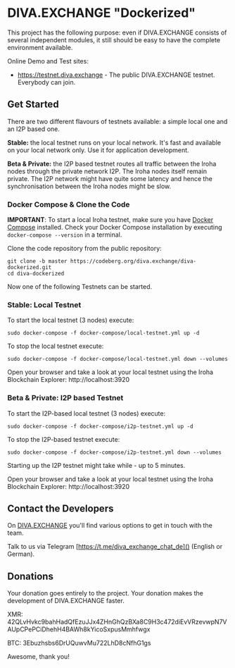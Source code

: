 # DIVA.EXCHANGE "Dockerized"

This project has the following purpose: even if DIVA.EXCHANGE consists of several independent modules, it still should be easy to have the complete environment available.

Online Demo and Test sites:
* https://testnet.diva.exchange - The public DIVA.EXCHANGE testnet. Everybody can join. 

## Get Started

There are two different flavours of testnets available: a simple local one and an I2P based one.

**Stable:** the local testnet runs on your local network. It's fast and available on your local network only. Use it for application development.

**Beta & Private:** the I2P based testnet routes all traffic between the Iroha nodes through the private network I2P. The Iroha nodes itself remain private. The I2P network might have quite some latency and hence the synchronisation between the Iroha nodes might be slow.

### Docker Compose & Clone the Code

**IMPORTANT**: To start a local Iroha testnet, make sure you have [Docker Compose](https://docs.docker.com/compose/install/) installed. Check your Docker Compose installation by executing `docker-compose --version` in a terminal.

Clone the code repository from the public repository:
```
git clone -b master https://codeberg.org/diva.exchange/diva-dockerized.git
cd diva-dockerized
```

Now one of the following Testnets can be started.

### Stable: Local Testnet

To start the local testnet (3 nodes) execute:
```
sudo docker-compose -f docker-compose/local-testnet.yml up -d
```

To stop the local testnet execute:
```
sudo docker-compose -f docker-compose/local-testnet.yml down --volumes
```

Open your browser and take a look at your local testnet using the Iroha Blockchain Explorer: http://localhost:3920

### Beta & Private: I2P based Testnet

To start the I2P-based local testnet (3 nodes) execute:
```
sudo docker-compose -f docker-compose/i2p-testnet.yml up -d
```

To stop the I2P-based testnet execute:
```
sudo docker-compose -f docker-compose/i2p-testnet.yml down --volumes
```

Starting up the I2P testnet might take while - up to 5 minutes.

Open your browser and take a look at your local testnet using the Iroha Blockchain Explorer: http://localhost:3920

## Contact the Developers

On [DIVA.EXCHANGE](https://www.diva.exchange) you'll find various options to get in touch with the team. 

Talk to us via Telegram [https://t.me/diva_exchange_chat_de]() (English or German).

## Donations

Your donation goes entirely to the project. Your donation makes the development of DIVA.EXCHANGE faster.

XMR: 42QLvHvkc9bahHadQfEzuJJx4ZHnGhQzBXa8C9H3c472diEvVRzevwpN7VAUpCPePCiDhehH4BAWh8kYicoSxpusMmhfwgx

BTC: 3Ebuzhsbs6DrUQuwvMu722LhD8cNfhG1gs

Awesome, thank you!
